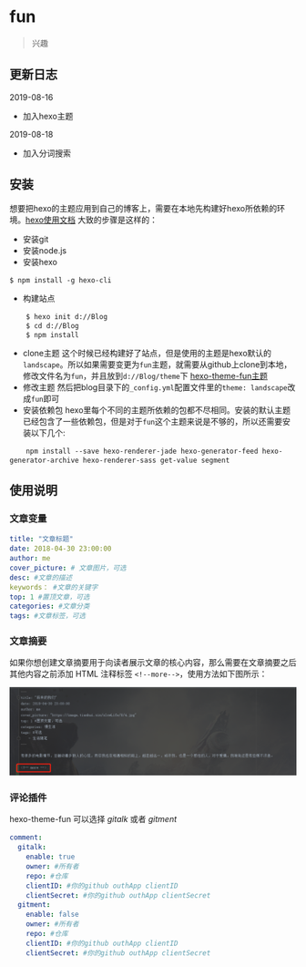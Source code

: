 # fun 

> 兴趣


## 更新日志

2019-08-16

* 加入hexo主题

2019-08-18

* 加入分词搜索

## 安装

想要把hexo的主题应用到自己的博客上，需要在本地先构建好hexo所依赖的环境。[hexo使用文档](https://hexo.io/zh-cn/docs/index.html)
大致的步骤是这样的：
- 安装git
- 安装node.js
- 安装hexo

``` 
$ npm install -g hexo-cli
```
- 构建站点

```
    $ hexo init d://Blog
    $ cd d://Blog
    $ npm install
```

- clone主题
这个时候已经构建好了站点，但是使用的主题是hexo默认的`landscape`。所以如果需要变更为`fun`主题，就需要从github上clone到本地，修改文件名为`fun`，并且放到`d://Blog/theme`下
[hexo-theme-fun主题](https://github.com/homeant/hexo-theme-fun)
- 修改主题
然后把blog目录下的`_config.yml`配置文件里的`theme: landscape`改成`fun`即可
- 安装依赖包
hexo里每个不同的主题所依赖的包都不尽相同。安装的默认主题已经包含了一些依赖包，但是对于`fun`这个主题来说是不够的，所以还需要安装以下几个:

```
    npm install --save hexo-renderer-jade hexo-generator-feed hexo-generator-archive hexo-renderer-sass get-value segment
```

## 使用说明

### 文章变量

```yaml
title: "文章标题"
date: 2018-04-30 23:00:00
author: me
cover_picture: # 文章图片，可选
desc: #文章的描述
keywords： #文章的关键字
top: 1 #置顶文章，可选
categories: #文章分类
tags: #文章标签，可选
```

### 文章摘要

如果你想创建文章摘要用于向读者展示文章的核心内容，那么需要在文章摘要之后其他内容之前添加 HTML 注释标签 `<!--more-->`，使用方法如下图所示：

![文章摘要](doc/more.png)


### 评论插件

hexo-theme-fun 可以选择 *gitalk* 或者 *gitment*

```yaml
comment:
  gitalk:
    enable: true
    owner: #所有者
    repo: #仓库
    clientID: #你的github outhApp clientID
    clientSecret: #你的github outhApp clientSecret
  gitment:
    enable: false
    owner: #所有者
    repo: #仓库
    clientID: #你的github outhApp clientID
    clientSecret: #你的github outhApp clientSecret
```

